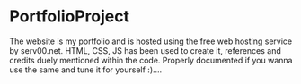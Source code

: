 # PortfolioProject
The website is my portfolio and is hosted using the free web hosting service by serv00.net. HTML, CSS, JS has been used to create it, references and credits duely mentioned within the code. Properly documented if you wanna use the same and tune it for yourself :)....
